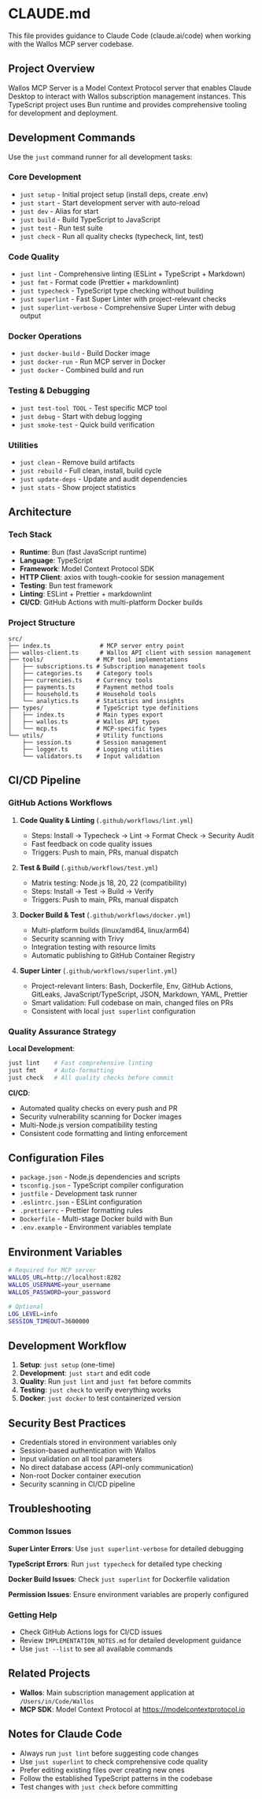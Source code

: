 # CLAUDE.md

This file provides guidance to Claude Code (claude.ai/code) when working with the Wallos MCP server codebase.

## Project Overview

Wallos MCP Server is a Model Context Protocol server that enables Claude Desktop to interact with Wallos subscription management instances. This TypeScript project uses Bun runtime and provides comprehensive tooling for development and deployment.

## Development Commands

Use the `just` command runner for all development tasks:

### Core Development

- `just setup` - Initial project setup (install deps, create .env)
- `just start` - Start development server with auto-reload
- `just dev` - Alias for start
- `just build` - Build TypeScript to JavaScript
- `just test` - Run test suite
- `just check` - Run all quality checks (typecheck, lint, test)

### Code Quality

- `just lint` - Comprehensive linting (ESLint + TypeScript + Markdown)
- `just fmt` - Format code (Prettier + markdownlint)
- `just typecheck` - TypeScript type checking without building
- `just superlint` - Fast Super Linter with project-relevant checks
- `just superlint-verbose` - Comprehensive Super Linter with debug output

### Docker Operations

- `just docker-build` - Build Docker image
- `just docker-run` - Run MCP server in Docker
- `just docker` - Combined build and run

### Testing & Debugging

- `just test-tool TOOL` - Test specific MCP tool
- `just debug` - Start with debug logging
- `just smoke-test` - Quick build verification

### Utilities

- `just clean` - Remove build artifacts
- `just rebuild` - Full clean, install, build cycle
- `just update-deps` - Update and audit dependencies
- `just stats` - Show project statistics

## Architecture

### Tech Stack

- **Runtime**: Bun (fast JavaScript runtime)
- **Language**: TypeScript
- **Framework**: Model Context Protocol SDK
- **HTTP Client**: axios with tough-cookie for session management
- **Testing**: Bun test framework
- **Linting**: ESLint + Prettier + markdownlint
- **CI/CD**: GitHub Actions with multi-platform Docker builds

### Project Structure

```
src/
├── index.ts              # MCP server entry point
├── wallos-client.ts      # Wallos API client with session management
├── tools/               # MCP tool implementations
│   ├── subscriptions.ts # Subscription management tools
│   ├── categories.ts    # Category tools
│   ├── currencies.ts    # Currency tools
│   ├── payments.ts      # Payment method tools
│   ├── household.ts     # Household tools
│   └── analytics.ts     # Statistics and insights
├── types/               # TypeScript type definitions
│   ├── index.ts         # Main types export
│   ├── wallos.ts        # Wallos API types
│   └── mcp.ts           # MCP-specific types
└── utils/               # Utility functions
    ├── session.ts       # Session management
    ├── logger.ts        # Logging utilities
    └── validators.ts    # Input validation
```

## CI/CD Pipeline

### GitHub Actions Workflows

1. **Code Quality & Linting** (`.github/workflows/lint.yml`)
   - Steps: Install → Typecheck → Lint → Format Check → Security Audit
   - Fast feedback on code quality issues
   - Triggers: Push to main, PRs, manual dispatch

2. **Test & Build** (`.github/workflows/test.yml`)
   - Matrix testing: Node.js 18, 20, 22 (compatibility)
   - Steps: Install → Test → Build → Verify
   - Triggers: Push to main, PRs, manual dispatch

3. **Docker Build & Test** (`.github/workflows/docker.yml`)
   - Multi-platform builds (linux/amd64, linux/arm64)
   - Security scanning with Trivy
   - Integration testing with resource limits
   - Automatic publishing to GitHub Container Registry

4. **Super Linter** (`.github/workflows/superlint.yml`)
   - Project-relevant linters: Bash, Dockerfile, Env, GitHub Actions, GitLeaks, JavaScript/TypeScript, JSON, Markdown, YAML, Prettier
   - Smart validation: Full codebase on main, changed files on PRs
   - Consistent with local `just superlint` configuration

### Quality Assurance Strategy

**Local Development**:

```bash
just lint    # Fast comprehensive linting
just fmt     # Auto-formatting
just check   # All quality checks before commit
```

**CI/CD**:

- Automated quality checks on every push and PR
- Security vulnerability scanning for Docker images
- Multi-Node.js version compatibility testing
- Consistent code formatting and linting enforcement

## Configuration Files

- `package.json` - Node.js dependencies and scripts
- `tsconfig.json` - TypeScript compiler configuration
- `justfile` - Development task runner
- `.eslintrc.json` - ESLint configuration
- `.prettierrc` - Prettier formatting rules
- `Dockerfile` - Multi-stage Docker build with Bun
- `.env.example` - Environment variables template

## Environment Variables

```bash
# Required for MCP server
WALLOS_URL=http://localhost:8282
WALLOS_USERNAME=your_username
WALLOS_PASSWORD=your_password

# Optional
LOG_LEVEL=info
SESSION_TIMEOUT=3600000
```

## Development Workflow

1. **Setup**: `just setup` (one-time)
2. **Development**: `just start` and edit code
3. **Quality**: Run `just lint` and `just fmt` before commits
4. **Testing**: `just check` to verify everything works
5. **Docker**: `just docker` to test containerized version

## Security Best Practices

- Credentials stored in environment variables only
- Session-based authentication with Wallos
- Input validation on all tool parameters
- No direct database access (API-only communication)
- Non-root Docker container execution
- Security scanning in CI/CD pipeline

## Troubleshooting

### Common Issues

**Super Linter Errors**: Use `just superlint-verbose` for detailed debugging

**TypeScript Errors**: Run `just typecheck` for detailed type checking

**Docker Build Issues**: Check `just superlint` for Dockerfile validation

**Permission Issues**: Ensure environment variables are properly configured

### Getting Help

- Check GitHub Actions logs for CI/CD issues
- Review `IMPLEMENTATION_NOTES.md` for detailed development guidance
- Use `just --list` to see all available commands

## Related Projects

- **Wallos**: Main subscription management application at `/Users/in/Code/Wallos`
- **MCP SDK**: Model Context Protocol at <https://modelcontextprotocol.io>

## Notes for Claude Code

- Always run `just lint` before suggesting code changes
- Use `just superlint` to check comprehensive code quality
- Prefer editing existing files over creating new ones
- Follow the established TypeScript patterns in the codebase
- Test changes with `just check` before committing
